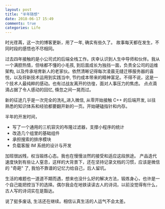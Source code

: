 ```yaml
---
layout: post
title: "半年随想"
date: 2018-06-17 15:49
comments: true
categories: Life
---
```


时光荏苒，这一次的博客更新，用了一年, 确实有些久了。 故事每天都在发生，不同时段的感悟也不尽相同。

过去四年接触的是小公司式的后端全栈工作。庆幸认识到人生中导师和伙伴。我从一个满腔热情，但啥都不懂的小毛孩, 到后面成长为独挡一面，负责全公司的运维架构, 以及传承培育新人的老家伙。依然清晰记得每次凌晨无缝迁移服务器的喜悦，以及将新技术运用到实践当中, 节约成本带来的精神富足。不得不说，这是一个技术人最纯粹的感动。也有过战友离开的彷徨，面对人事压力的焦虑。 点点滴滴占据了令人感动的回忆, 倏忽之间一晃而过。

新的征途几乎是一次完全的洗礼,进入微信, 从零开始接触 C++ 的后端开发, 以往熟悉的知识体系和经验都要翻开新的一页。开始硬磕指针和内存。

半年的开发时间，
* 写了一个通用的三机容灾的布隆过滤器，支撑小程序的统计
* 改造几个组里的基础组件
* 承担搜索的排序模块
* 负载客服 IM 系统的设计与开发

加班很凶残，权当锻炼心态。我也在慢慢淡然的接受和适应这段旅途。 产品迭代速度快到有些让人窒息，这样的大背景下，还在坚持记录文档的习惯，应该是微信的 "奇葩" 了, 我怕不靠谱的记忆力给自己，后人留坑。

生活的难题也一道道不期而遇，想来也没什么好的解决方法，锻炼身心，也许是一个自己能把控当下的选择。偶尔我会在地铁读读古人的诗词，以前没觉得有什么，古人写的诗词实在是豁达。

说了挺多废话, 生活还在继续。相信认真生活的人运气不会太差。
